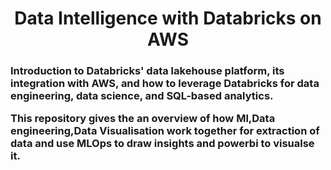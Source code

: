<h1 align="center">Data Intelligence with Databricks on AWS</h1>
<h3 align="left">Introduction to Databricks' data lakehouse platform, its integration with AWS, and how to leverage Databricks for data engineering, data science, and SQL-based analytics.






<p align="left">
This repository gives the an overview of how Ml,Data engineering,Data Visualisation work together for extraction of data and use MLOps to draw insights and powerbi to visualse it.
</p>
